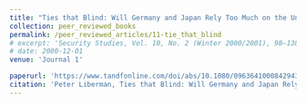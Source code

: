 ```yaml
---
title: "Ties that Blind: Will Germany and Japan Rely Too Much on the United States?"
collection: peer_reviewed_books
permalink: /peer_reviewed_articles/11-tie_that_blind
# excerpt: 'Security Studies, Vol. 10, No. 2 (Winter 2000/2001), 98–138.'
# date: 2000-12-01
venue: 'Journal 1'

paperurl: 'https://www.tandfonline.com/doi/abs/10.1080/09636410008429431'
citation: 'Peter Liberman, Ties that Blind: Will Germany and Japan Rely Too Much on the United States?” <i>Security Studies</i>, Vol. 10, No. 2 (Winter 2000/2001), 98–138.'
---
```


<!-- [Download paper here](http://academicpages.github.io/files/paper1.pdf) -->

<!-- Recommended citation: Your Name, You. (2009). "Paper Title Number 1." <i>Journal 1</i>. 1(1). -->
